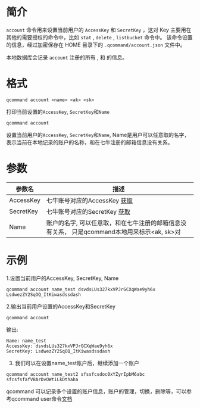 # 简介

`account` 命令用来设置当前用户的 `AccessKey` 和 `SecretKey` ，这对 Key 主要用在其他的需要授权的命令中，比如 `stat` , `delete` , `listbucket` 命令中。
该命令设置的信息，经过加密保存在 HOME 目录下的 `.qcommand/account.json` 文件中。

本地数据库会记录 `account` 注册的所有 <AccessKey> ,  <SecretKey>  和 <Name> 的信息。
# 格式

```
qcommand account <name> <ak> <sk>
``` 

打印当前设置的`AccessKey`, `SecretKey`和`Name`

```
qcommand account
``` 

设置当前用户的`AccessKey`, `SecretKey`和`Name`, Name是用户可以任意取的名字，表示当前在本地记录的账户的名称，和在七牛注册的邮箱信息没有关系。

# 参数

|参数名|描述|
|--------|--------|
|AccessKey|七牛账号对应的AccessKey [获取](https://portal.qiniu.com/user/key)|
|SecretKey|七牛账号对应的SecretKey [获取](https://portal.qiniu.com/user/key)|
|Name|账户的名字, 可以任意取，和在七牛注册的邮箱信息没有关系， 只是qcommand本地用来标示<ak, sk>对 |

# 示例

1.设置当前用户的AccessKey, SecretKey, Name

```
qcommand account name_test dsvdsLUs327kxVPJrGCXqWae9yh6x LsdwezZY2SqOQ_ItKiwasdssdash
```

2.输出当前用户设置的AccessKey和SecretKey

```
qcommand account
```
输出:

```
Name: name_test
AccessKey: dsvdsLUs327kxVPJrGCXqWae9yh6x
SecretKey: LsdwezZY2SqOQ_ItKiwasdssdash
```

3. 我们可以在设置name_test账户后，继续添加一个账户

```
qcommand account name_test2 sfssfcsdoc0xYZyrIpbM6abc sfcsfsfafVBArDvOWtiLkDthaha
```
qcommand 可以记录多个设置的账户信息，账户的管理，切换，删除等，可以参考qcommand user命令[文档](docs/user.md)
